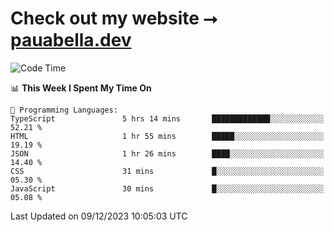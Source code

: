 # Check out my website ⭢ [pauabella.dev](https://pauabella.dev)

<!--START_SECTION:waka-->
![Code Time](http://img.shields.io/badge/Code%20Time-2%2C752%20hrs%2047%20mins-blue)

📊 **This Week I Spent My Time On** 

```text
💬 Programming Languages: 
TypeScript               5 hrs 14 mins       █████████████░░░░░░░░░░░░   52.21 % 
HTML                     1 hr 55 mins        █████░░░░░░░░░░░░░░░░░░░░   19.19 % 
JSON                     1 hr 26 mins        ████░░░░░░░░░░░░░░░░░░░░░   14.40 % 
CSS                      31 mins             █░░░░░░░░░░░░░░░░░░░░░░░░   05.30 % 
JavaScript               30 mins             █░░░░░░░░░░░░░░░░░░░░░░░░   05.08 % 
```


 Last Updated on 09/12/2023 10:05:03 UTC
<!--END_SECTION:waka-->
